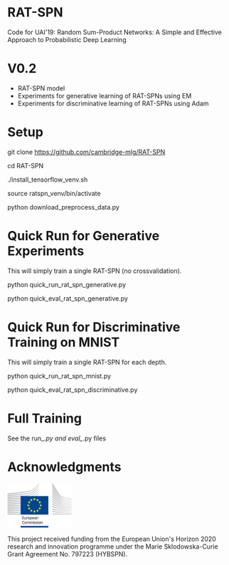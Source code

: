 # RAT-SPN
Code for UAI'19: Random Sum-Product Networks: A Simple and Effective Approach to Probabilistic Deep Learning

# V0.2
* RAT-SPN model
* Experiments for generative learning of RAT-SPNs using EM
* Experiments for discriminative learning of RAT-SPNs using Adam

# Setup
git clone https://github.com/cambridge-mlg/RAT-SPN

cd RAT-SPN

./install_tensorflow_venv.sh 

source ratspn_venv/bin/activate

python download_preprocess_data.py

# Quick Run for Generative Experiments
This will simply train a single RAT-SPN (no crossvalidation).

python quick_run_rat_spn_generative.py

python quick_eval_rat_spn_generative.py

# Quick Run for Discriminative Training on MNIST
This will simply train a single RAT-SPN for each depth.

python quick_run_rat_spn_mnist.py

python quick_eval_rat_spn_discriminative.py

# Full Training 
See the run_*.py and eval_*.py files

# Acknowledgments
<img src="https://github.com/cambridge-mlg/RAT-SPN/blob/master/acknowledgement/euc.png"  height="100"/>

This project received funding from the European Union's Horizon 2020 research and innovation programme under the Marie Sklodowska-Curie Grant Agreement No. 797223 (HYBSPN).


